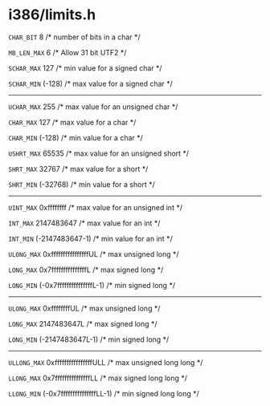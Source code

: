 # i386/limits.h
 `CHAR_BIT`    8       /* number of bits in a char */
 
 `MB_LEN_MAX`  6       /* Allow 31 bit UTF2 */
 
 `SCHAR_MAX`   127     /* min value for a signed char */
 
 `SCHAR_MIN`   (-128)      /* max value for a signed char */

 ---
 `UCHAR_MAX`   255     /* max value for an unsigned char */
 
 `CHAR_MAX`    127     /* max value for a char */
 
 `CHAR_MIN`    (-128)      /* min value for a char */

 `USHRT_MAX`   65535       /* max value for an unsigned short */

 `SHRT_MAX`    32767       /* max value for a short */

 `SHRT_MIN`    (-32768)    /* min value for a short */

---
 `UINT_MAX`    0xffffffff  /* max value for an unsigned int */
 
 `INT_MAX`     2147483647  /* max value for an int */
 
 `INT_MIN`     (-2147483647-1) /* min value for an int */

 `ULONG_MAX`   0xffffffffffffffffUL    /* max unsigned long */

 `LONG_MAX`    0x7fffffffffffffffL /* max signed long */

 `LONG_MIN`    (-0x7fffffffffffffffL-1) /* min signed long */

---

 `ULONG_MAX`   0xffffffffUL    /* max unsigned long */

 `LONG_MAX`    2147483647L /* max signed long */

 `LONG_MIN`    (-2147483647L-1) /* min signed long */

---

 `ULLONG_MAX`  0xffffffffffffffffULL   /* max unsigned long long */

 `LLONG_MAX`   0x7fffffffffffffffLL    /* max signed long long */

 `LLONG_MIN`   (-0x7fffffffffffffffLL-1) /* min signed long long */
